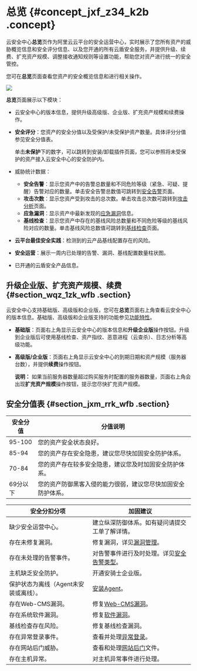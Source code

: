 # 总览 {#concept_jxf_z34_k2b .concept}

云安全中心**总览**页作为阿里云云平台的安全运营中心，实时展示了您所有资产的威胁概览信息和安全评分信息、以及您开通的所有云盾安全服务，并提供升级、续费、扩充资产规模、调整接收通知规则等设置功能，帮助您对资产进行统一的安全管控。

您可在**总览**页面查看您资产的安全概览信息和进行相关操作。

![](http://static-aliyun-doc.oss-cn-hangzhou.aliyuncs.com/assets/img/15448/155529284537206_zh-CN.jpg)

**总览**页面展示以下模块：

-   云安全中心的版本信息，提供升级高级版、企业版、扩充资产规模和续费操作。
-   **安全评分**：您资产的安全分值以及受保护/未受保护资产数量。具体评分分值参见安全分值表。

    单击**未保护**下的数字，可以跳转到安装/卸载插件页面，您可以参照将未受保护的资产接入云安全中心的安全防护内。

-   威胁统计数据：
    -   **安全告警**：显示您资产中的告警总数量和不同危险等级（紧急、可疑、提醒）告警对应的数量。单击安全告警总数值可跳转到[安全告警](intl.zh-CN/用户指南/安全告警/安全告警类型.md#)页面。
    -   **攻击次数**：显示您资产受到攻击的总次数。单击攻击总次数可跳转到[攻击分析](intl.zh-CN/用户指南/攻击分析.md#)页面。
    -   **应急漏洞**：显示资产中最新发现的[应急漏洞](intl.zh-CN/用户指南/漏洞管理/应急漏洞.md#)信息。
    -   **基线检查**：显示您资产中存在的基线风险总数量和不同危险等级的基线风险对应的数量。单击基线风险总数值可跳转到[基线检查](intl.zh-CN/用户指南/基线检查/基线检查概述.md#)页面。
-   **云平台最佳安全实践**：检测到的云产品基线配置存在的风险。
-   **安全运营**：展示一周内已处理的告警、漏洞、基线配置数量柱状图。
-   已开通的云盾安全产品信息。

## 升级企业版、扩充资产规模、续费 {#section_wqz_1zk_wfb .section}

云安全中心支持基础版、高级版和企业版，您可在**总览**页面右上角查看云安全中心的版本信息。基础版、高级版和企业版支持的功能参见[功能特性](../../../../../intl.zh-CN/产品简介/功能特性.md#)。

-   **基础版**：页面右上角显示云安全中心的版本信息和**升级企业版**操作按钮。升级到企业版后可使用基线检查、资产指纹、恶意进程（云查杀）、日志分析等高级功能。
-   **高级版/企业版**：页面右上角显示云安全中心的到期日期和资产规模（服务器台数），并提供**续费**操作按钮。

    **说明：** 如果当前服务器数量超过购买服务时配置的服务器数量，页面右上角会出现**扩充资产规模**操作按钮，提示您尽快扩充资产规模。


## 安全分值表 {#section_jxm_rrk_wfb .section}

|安全分值|分值说明|
|----|----|
|95-100|您的资产安全状态良好。|
|85-94|您的资产存在安全隐患，建议您尽快加固安全防护体系。|
|70-84|您的资产存在较多安全隐患，建议您及时加固安全防护体系。|
|69分以下|您的资产防御黑客入侵的能力很弱，建议您尽快加固安全防护体系。|

|安全分扣分项|加固建议|
|------|----|
|缺少安全运营中心。|建立纵深防御体系。如有疑问请提交工单了解详情。|
|存在未修复漏洞。|修复漏洞，详见[漏洞管理](intl.zh-CN/用户指南/漏洞管理/漏洞修复必要性说明.md#)。|
|存在未处理的告警事件。|对告警事件进行及时处理。详见[安全告警类型](intl.zh-CN/用户指南/安全告警/安全告警类型.md#)。|
|主机缺乏安全防护。|开通安骑士企业版。|
|保护状态为离线（Agent未安装或离线）。|[安装Agent](../../../../../intl.zh-CN/接入云安全中心/Agent说明.md#)。|
|存在Web-CMS漏洞。|修复[Web-CMS漏洞](../../../../../intl.zh-CN/.md#)。|
|存在系统软件漏洞。|修复[软件漏洞](../../../../../intl.zh-CN/.md#)。|
|基线检查存在风险。|修复基线检查漏洞。|
|存在异常登录事件。|查看并处理[异常登录](../../../../../intl.zh-CN/用户指南/入侵检测/异常登录.md#)。|
|存在网站后门威胁。|查看和处理[网站后门](../../../../../intl.zh-CN/用户指南/入侵检测/网站后门.md#)文件。|
|存在主机异常。|对主机异常事件进行处理。|

